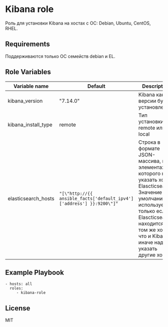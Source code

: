 Kibana role
=========

Роль для установки Kibana на хостах с ОС: Debian, Ubuntu, CentOS, RHEL.

Requirements
------------

Поддерживаются только ОС семейств debian и EL.

Role Variables
--------------

| Variable name | Default | Description |
|----------------|----------|-------------------------|
| kibana_version | "7.14.0" | Kibana какой версии будет установлена |
| kibana_install_type | remote | Тип установки: remote или local |
| elasticsearch_hosts | `"[\"http://{{ ansible_facts['default_ipv4']['address'] }}:9200\"]"` | Строка в формате JSON-массива, в элементах которого надо указать хосты Elascticsearch. Значение по умолчанию используется, только если Elascticsearch находится на том же хосте, что и Kibana; иначе надо указать другие хосты. |

Example Playbook
----------------

    - hosts: all
      roles:
         - kibana-role

License
-------

MIT
